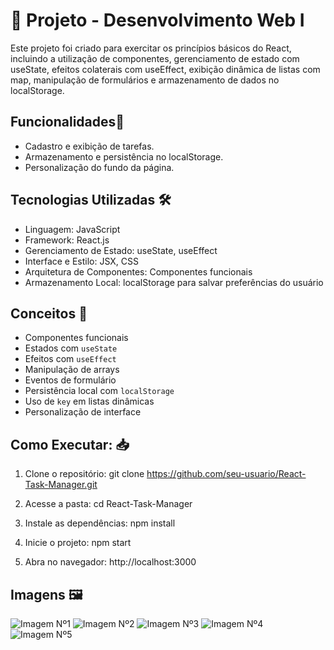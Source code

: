 # 📘 Projeto - Desenvolvimento Web I 

Este projeto foi criado para exercitar os princípios básicos do React, incluindo a utilização de componentes, gerenciamento de estado com useState, efeitos colaterais com useEffect, exibição dinâmica de listas com map, manipulação de formulários e armazenamento de dados no localStorage.

## Funcionalidades📝 

- Cadastro e exibição de tarefas.
- Armazenamento e persistência no localStorage.
- Personalização do fundo da página.

## Tecnologias Utilizadas 🛠

- Linguagem: JavaScript
- Framework: React.js
- Gerenciamento de Estado: useState, useEffect
- Interface e Estilo: JSX, CSS
- Arquitetura de Componentes: Componentes funcionais
- Armazenamento Local: localStorage para salvar preferências do usuário

## Conceitos 🎯

- Componentes funcionais
- Estados com `useState`
- Efeitos com `useEffect`
- Manipulação de arrays
- Eventos de formulário
- Persistência local com `localStorage`
- Uso de `key` em listas dinâmicas
- Personalização de interface

## Como Executar: 📥

1. Clone o repositório:
git clone https://github.com/seu-usuario/React-Task-Manager.git

2. Acesse a pasta:
cd React-Task-Manager

3. Instale as dependências:
npm install

4. Inicie o projeto:
npm start

6. Abra no navegador: http://localhost:3000

## Imagens 🖼️

![Imagem Nº1](https://github.com/user-attachments/assets/1dcd63c5-bf30-4981-b85a-9f1761580005)
![Imagem Nº2](https://github.com/user-attachments/assets/d0d93788-1cbb-4725-8be9-68dd17f1a0a1)
![Imagem Nº3](https://github.com/user-attachments/assets/6ab07366-702e-4a60-af6c-2988bb33eeb6)
![Imagem Nº4](https://github.com/user-attachments/assets/28d158df-437c-4196-9c16-616b82e7f7b2)
![Imagem Nº5](https://github.com/user-attachments/assets/766868a8-5795-4bce-8525-9ada1b13c4d1)








